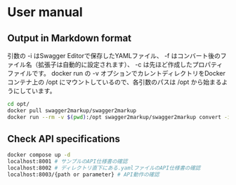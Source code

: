 # User manual

## Output in Markdown format

引数の -i はSwagger Editorで保存したYAMLファイル、 -f はコンバート後のファイル名（拡張子は自動的に設定されます）、 -c は先ほど作成したプロパティファイルです。
docker run の -v オプションでカレントディレクトリをDockerコンテナ上の /opt にマウントしているので、各引数のパスは /opt から始まるようにしています。

```bash
cd opt/
docker pull swagger2markup/swagger2markup
docker run --rm -v $(pwd):/opt swagger2markup/swagger2markup convert -i /opt/swagger.yaml -f /opt/swagger -c /opt/config.properties

```


## Check API specifications

```bash
docker compose up -d
localhost:8001 # サンプルのAPI仕様書の確認
localhost:8002 # ディレクトリ直下にある.yamlファイルのAPI仕様書の確認
localhost:8003/{path or parameter} # API動作の確認
```